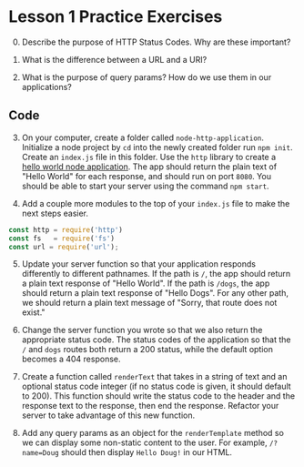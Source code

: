 # Lesson 1 Practice Exercises

0. Describe the purpose of HTTP Status Codes. Why are these important?

1. What is the difference between a URL and a URI?

2. What is the purpose of query params? How do we use them in our applications?

## Code

3. On your computer, create a folder called `node-http-application`. Initialize a node project by `cd` into the newly created folder run `npm init`. Create an `index.js` file in this folder. Use the `http` library to create a [hello world node application](https://nodejs.org/en/knowledge/HTTP/servers/how-to-create-a-HTTP-server/). The app should return the plain text of "Hello World" for each response, and should run on port `8080`. You should be able to start your server using the command `npm start`.

4. Add a couple more modules to the top of your `index.js` file to make the next steps easier.

```js
const http = require('http')
const fs   = require('fs')
const url = require('url');
```

5. Update your server function so that your application responds differently to different pathnames. If the path is `/`, the app should return a plain text response of "Hello World". If the path is `/dogs`, the app should return a plain text response of "Hello Dogs". For any other path, we should return a plain text message of "Sorry, that route does not exist."

6. Change the server function you wrote so that we also return the appropriate status code. The status codes of the application so that the `/` and `dogs` routes both return a 200 status, while the default option becomes a 404 response.

7. Create a function called `renderText` that takes in a string of text and an optional status code integer (if no status code is given, it should default to 200). This function should write the status code to the header and the response text to the response, then end the response. Refactor your server to take advantage of this new function.

8. Add any query params as an object for the `renderTemplate` method so we can display some non-static content to the user. For example, `/?name=Doug` should then display `Hello Doug!` in our HTML.
